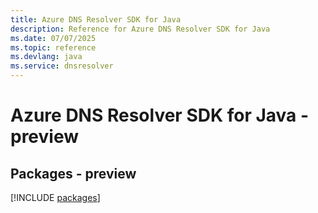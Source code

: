 ```yaml
---
title: Azure DNS Resolver SDK for Java
description: Reference for Azure DNS Resolver SDK for Java
ms.date: 07/07/2025
ms.topic: reference
ms.devlang: java
ms.service: dnsresolver
---
```

# Azure DNS Resolver SDK for Java - preview
## Packages - preview
[!INCLUDE [packages](dns-resolver-index.md)]